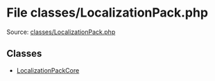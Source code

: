 File classes/LocalizationPack.php
=========

Source: [classes/LocalizationPack.php](https://github.com/PrestaShop/PrestaShop/blob/1.5.3.0/classes/LocalizationPack.php)


Classes
-------

* [LocalizationPackCore](class.LocalizationPackCore.md)

